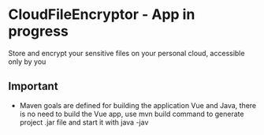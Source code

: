 # CloudFileEncryptor - App in progress 
Store and encrypt your sensitive files on your personal cloud, accessible only by you

## Important
* Maven goals are defined for building the application Vue and Java, there is no need to build the Vue app, use mvn build command to generate project .jar file and start it with java -jav <project>
